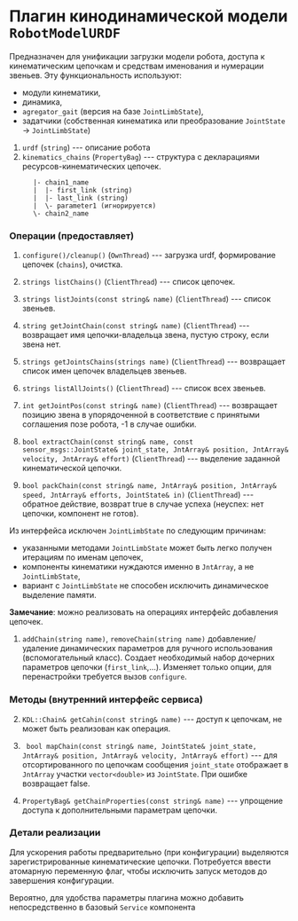 Плагин кинодинамической модели `RobotModelURDF`
=======================


Предназначен для унификации загрузки модели робота, доступа к кинематическим цепочкам и средствам именования и нумерации звеньев. 
Эту функциональность используют: 

* модули кинематики, 
* динамика, 
* `agregator_gait` (версия на базе `JointLimbState`), 
* задатчики (собственная кинематика или преобразование `JointState` -> `JointLimbState`) 

1. `urdf` (`string`) --- описание робота 
1. `kinematics_chains` (`PropertyBag`) --- структура с декларациями ресурсов-кинематических цепочек.
```
      |- chain1_name
      |  |- first_link (string)
      |  |- last_link (string)
      |  \- parameter1 (игнорируется)
      \- chain2_name
```
### Операции (предоставляет)

1. `configure()/cleanup()` (`OwnThread`) --- загрузка urdf, формирование цепочек (`chains`), очистка.

2. `strings listChains()` (`ClientThread`) --- список цепочек.

3. `strings listJoints(const string& name)`  (`ClientThread`) --- список звеньев.

3. `string getJointChain(const string& name)`  (`ClientThread`) --- возвращает имя цепочки-владельца звена, пустую строку, если звена нет.

3. `strings getJointsChains(strings name)`  (`ClientThread`) --- возвращает список имен цепочек владельцев звеньев.

4.  `strings listAllJoints()` (`ClientThread`) --- список всех звеньев.

5.  `int getJointPos(const string& name)` (`ClientThread`) --- возвращает позицию звена в упорядоченной в соответствие с принятыми соглашения позе робота, -1 в случае ошибки.

6. `bool extractChain(const string& name, const sensor_msgs::JointState& joint_state, JntArray& position, JntArray& velocity, JntArray& effort)` (`ClientThread`) --- выделение заданной кинематической цепочки.

7. `bool packChain(const string& name, JntArray& position, JntArray& speed, JntArray& efforts, JointState& in)` (`ClientThread`) 
     --- обратное действие, возврат true в случае успеха (неуспех: нет цепочки, компонент не готов).

Из интерфейса исключен `JointLimbState` по следующим причинам: 
* указанными методами `JointLimbState` может быть легко получен итерациям по именам цепочек, 
* компоненты кинематики нуждаются именно в `JntArray`, а не `JointLimbState`,
* вариант с `JointLimbState` не способен исключить динамическое выделение памяти.

**Замечание**: можно реализовать на операциях интерфейс добавления цепочек.
1. `addChain(string name)`, `removeChain(string name)` добавление/удаление динамических параметров для ручного использования (вспомогательный класс).  Создает необходимый набор дочерних параметров цепочки (`first_link`,...). Изменяет только опции, для перенастройки требуется вызов `configure`.


### Методы (внутренний интерфейс сервиса)

2. `KDL::Chain& getCahin(const string& name)`  --- доступ к цепочкам, не может быть реализован как операция.

1. ` bool mapChain(const string& name, JointState& joint_state, JntArray& position, JntArray& velocity, JntArray& effort)` --- для 
отсортированного по цепочкам сообщения `joint_state` отображает в `JntArray` участки `vector<double>` из `JointState`. При ошибке возвращает false.

2. `PropertyBag& getChainProperties(const string& name)` --- упрощение доступа к дополнительными параметрам цепочки.

### Детали реализации

Для ускорения работы предварительно (при конфигурации) выделяются зарегистрированные кинематические цепочки. 
Потребуется ввести атомарную переменную флаг, чтобы исключить запуск методов до завершения конфигурации.

Вероятно, для удобства параметры плагина можно добавить непосредственно в базовый `Service` компонента

